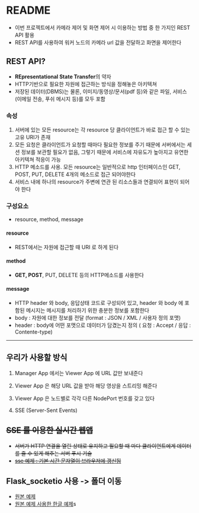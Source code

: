 # README

- 이번 프로젝트에서 카메라 제어 및 화면 제어 시 이용하는 방법 중 한 가지인 REST API 활용
- REST API를 사용하여 워커 노드의 카메라 url 값을 전달하고 화면을 제어한다





## REST API?

- **REpresentational State Transfer**의 약자
- HTTP기반으로 필요한 자원에 접근하는 방식을 정해놓은 아키텍쳐
- 저장된 데이터(DBMS)는 물론, 이미지/동영상/문서(pdf 등)와 같은 파일, 서비스(이메일 전송, 푸쉬 메시지 등)를 모두 포함



### 속성

1. 서버에 있는 모든 resource는 각 resource 당 클라이언트가 바로 접근 할 수 있는 고유 URI가 존재
2. 모든 요청은 클라이언트가 요청할 때마다 필요한 정보를 주기 때문에 서버에서는 세션 정보를 보관할 필요가 없음, 그렇기 때문에 서비스에 자유도가 높아지고 유연한 아키텍쳐 적응이 가능
3. HTTP 메소드를 사용. 모든 resource는 일반적으로 http 인터페이스인 GET, POST, PUT, DELETE 4개의 메소드로 접근 되어야한다
4. 서비스 내에 하나의 resource가 주변에 연관 된 리소스들과 연결되어 표현이 되어야 한다



### 구성요소

- resource, method, message



#### resource

- REST에서는 자원에 접근할 때 URI 로 하게 된다



#### method

- **GET, POST**, PUT, DELETE 등의 HTTP메소드를 사용한다



#### message

- HTTP header 와 body, 응답상태 코드로 구성되어 있고, header 와 body 에 포함된 메시지는 메시지를 처리하기 위한 충분한 정보를 포함한다
- body : 자원에 대한 정보를 전달 (format : JSON / XML / 사용자 정의 포맷)
- header : body에 어떤 포맷으로 데이터가 담겼는지 정의 ( 요청 : Accept / 응답 : Contente-type)



---



## 우리가 사용할 방식

1. Manager App 에서는 Viewer App 에 URL 값만 보내준다
2. Viewer App 은 해당 URL 값을 받아 해당 영상을 스트리밍 해준다
3. Viewer App 은 노드별로 각각 다른 NodePort 번호를 갖고 있다

4. SSE (Server-Sent Events)



## ~~SSE 를 이용한 실시간 웹앱~~

- ~~서버가  HTTP 연결을 열린 상태로 유지하고 필요할 때 마다 클라이언트에게 데이터를 줄 수 있게 해주는 서버 푸시 기술~~
- ~~[sse 예제 : 기본 시간 문자열이 브라우저에 갱신됨](http://tcpschool.com/html/html5_api_sse)~~ 



## Flask_socketio 사용 -> 폴더 이동

- [원본 예제](https://codeburst.io/building-your-first-chat-application-using-flask-in-7-minutes-f98de4adfa5d)
- [원본 예제 사용한 한글 예제](https://1532468.github.io/bucket/AS_Flask_2_Socket/)s



